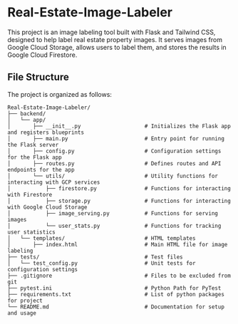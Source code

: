 # Real-Estate-Image-Labeler

This project is an image labeling tool built with Flask and Tailwind CSS, designed to help label real estate property images. It serves images from Google Cloud Storage, allows users to label them, and stores the results in Google Cloud Firestore.

## File Structure

The project is organized as follows:

```plaintext
Real-Estate-Image-Labeler/
├── backend/
│   └── app/
│       ├── __init__.py                    # Initializes the Flask app and registers blueprints
│       ├── main.py                        # Entry point for running the Flask server
│       ├── config.py                      # Configuration settings for the Flask app
│       ├── routes.py                      # Defines routes and API endpoints for the app
│       └── utils/                         # Utility functions for interacting with GCP services
│           ├── firestore.py               # Functions for interacting with Firestore
│           ├── storage.py                 # Functions for interacting with Google Cloud Storage
│           ├── image_serving.py           # Functions for serving images
│           └── user_stats.py              # Functions for tracking user statistics
│   └── templates/                         # HTML templates
│       ├── index.html                     # Main HTML file for image labeling
├── tests/                                 # Test files
│   └── test_config.py                     # Unit tests for configuration settings
├── .gitignore                             # Files to be excluded from git
├── pytest.ini                             # Python Path for PyTest
├── requirements.txt                       # List of python packages for project
└── README.md                              # Documentation for setup and usage

```
